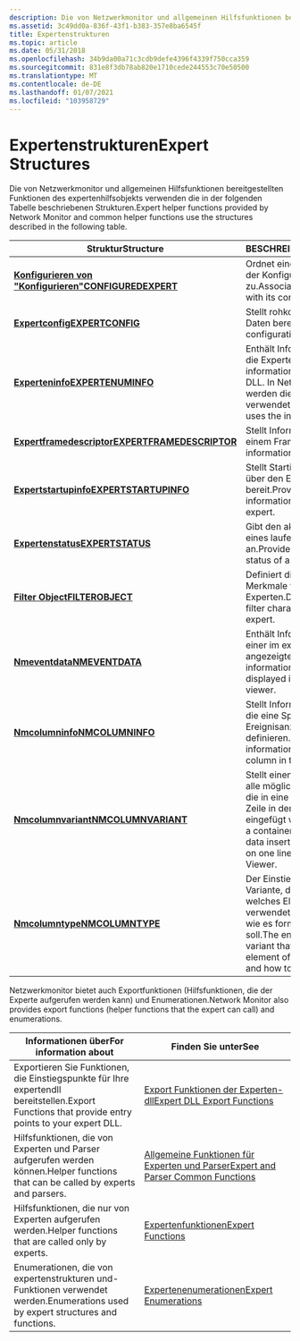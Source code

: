 ```yaml
---
description: Die von Netzwerkmonitor und allgemeinen Hilfsfunktionen bereitgestellten Funktionen des expertenhilfsobjekts verwenden die in der folgenden Tabelle beschriebenen Strukturen.
ms.assetid: 3c49dd0a-836f-43f1-b383-357e8ba6545f
title: Expertenstrukturen
ms.topic: article
ms.date: 05/31/2018
ms.openlocfilehash: 34b9da00a71c3cdb9defe4396f4339f750cca359
ms.sourcegitcommit: 831e8f3db78ab820e1710cede244553c70e50500
ms.translationtype: MT
ms.contentlocale: de-DE
ms.lasthandoff: 01/07/2021
ms.locfileid: "103958729"
---
```

# <a name="expert-structures"></a><span data-ttu-id="fa0f7-103">Expertenstrukturen</span><span class="sxs-lookup"><span data-stu-id="fa0f7-103">Expert Structures</span></span>

<span data-ttu-id="fa0f7-104">Die von Netzwerkmonitor und allgemeinen Hilfsfunktionen bereitgestellten Funktionen des expertenhilfsobjekts verwenden die in der folgenden Tabelle beschriebenen Strukturen.</span><span class="sxs-lookup"><span data-stu-id="fa0f7-104">Expert helper functions provided by Network Monitor and common helper functions use the structures described in the following table.</span></span>



| <span data-ttu-id="fa0f7-105">Struktur</span><span class="sxs-lookup"><span data-stu-id="fa0f7-105">Structure</span></span>                                              | <span data-ttu-id="fa0f7-106">BESCHREIBUNG</span><span class="sxs-lookup"><span data-stu-id="fa0f7-106">Description</span></span>                                                                                            |
|--------------------------------------------------------|--------------------------------------------------------------------------------------------------------|
| [<span data-ttu-id="fa0f7-107">**Konfigurieren von "Konfigurieren"**</span><span class="sxs-lookup"><span data-stu-id="fa0f7-107">**CONFIGUREDEXPERT**</span></span>](configuredexpert.md)           | <span data-ttu-id="fa0f7-108">Ordnet eine Experten-dll der Konfiguration zu.</span><span class="sxs-lookup"><span data-stu-id="fa0f7-108">Associates an expert DLL with its configuration.</span></span>                                                       |
| [<span data-ttu-id="fa0f7-109">**Expertconfig**</span><span class="sxs-lookup"><span data-stu-id="fa0f7-109">**EXPERTCONFIG**</span></span>](expertconfig.md)                   | <span data-ttu-id="fa0f7-110">Stellt rohkonfigurations Daten bereit.</span><span class="sxs-lookup"><span data-stu-id="fa0f7-110">Provides raw configuration data.</span></span>                                                                       |
| [<span data-ttu-id="fa0f7-111">**Experteninfo**</span><span class="sxs-lookup"><span data-stu-id="fa0f7-111">**EXPERTENUMINFO**</span></span>](expertenuminfo.md)               | <span data-ttu-id="fa0f7-112">Enthält Informationen über die Experten-dll.</span><span class="sxs-lookup"><span data-stu-id="fa0f7-112">Provides information about the expert DLL.</span></span> <span data-ttu-id="fa0f7-113">In Netzwerkmonitor werden die Informationen verwendet.</span><span class="sxs-lookup"><span data-stu-id="fa0f7-113">Network Monitor uses the information.</span></span>                       |
| [<span data-ttu-id="fa0f7-114">**Expertframedescriptor**</span><span class="sxs-lookup"><span data-stu-id="fa0f7-114">**EXPERTFRAMEDESCRIPTOR**</span></span>](expertframedescriptor.md) | <span data-ttu-id="fa0f7-115">Stellt Informationen zu einem Frame bereit.</span><span class="sxs-lookup"><span data-stu-id="fa0f7-115">Provides information about a frame.</span></span>                                                                    |
| [<span data-ttu-id="fa0f7-116">**Expertstartupinfo**</span><span class="sxs-lookup"><span data-stu-id="fa0f7-116">**EXPERTSTARTUPINFO**</span></span>](expertstartupinfo.md)         | <span data-ttu-id="fa0f7-117">Stellt Startinformationen über den Experten bereit.</span><span class="sxs-lookup"><span data-stu-id="fa0f7-117">Provides startup information about the expert.</span></span>                                                         |
| [<span data-ttu-id="fa0f7-118">**Expertenstatus**</span><span class="sxs-lookup"><span data-stu-id="fa0f7-118">**EXPERTSTATUS**</span></span>](expertstatus.md)                   | <span data-ttu-id="fa0f7-119">Gibt den aktuellen Status eines laufenden Experten an.</span><span class="sxs-lookup"><span data-stu-id="fa0f7-119">Provides the current status of a running expert.</span></span>                                                       |
| [<span data-ttu-id="fa0f7-120">**Filter Object**</span><span class="sxs-lookup"><span data-stu-id="fa0f7-120">**FILTEROBJECT**</span></span>](filterobject.md)                   | <span data-ttu-id="fa0f7-121">Definiert die Anzeige Filter Merkmale für einen Experten.</span><span class="sxs-lookup"><span data-stu-id="fa0f7-121">Defines the display filter characteristics for an expert.</span></span>                                              |
| [<span data-ttu-id="fa0f7-122">**Nmeventdata**</span><span class="sxs-lookup"><span data-stu-id="fa0f7-122">**NMEVENTDATA**</span></span>](nmeventdata.md)                     | <span data-ttu-id="fa0f7-123">Enthält Informationen zu einer im expertenviewer angezeigten Zeile.</span><span class="sxs-lookup"><span data-stu-id="fa0f7-123">Provides information about a line displayed in the expert viewer.</span></span>                                      |
| [<span data-ttu-id="fa0f7-124">**Nmcolumninfo**</span><span class="sxs-lookup"><span data-stu-id="fa0f7-124">**NMCOLUMNINFO**</span></span>](nmcolumninfo.md)                   | <span data-ttu-id="fa0f7-125">Stellt Informationen bereit, die eine Spalte in der Ereignisanzeige definieren.</span><span class="sxs-lookup"><span data-stu-id="fa0f7-125">Provides information that defines a column in the Event Viewer.</span></span>                                        |
| [<span data-ttu-id="fa0f7-126">**Nmcolumnvariant**</span><span class="sxs-lookup"><span data-stu-id="fa0f7-126">**NMCOLUMNVARIANT**</span></span>](nmcolumnvariant.md)             | <span data-ttu-id="fa0f7-127">Stellt einen Container für alle möglichen Daten bereit, die in eine Spalte in einer Zeile in der Ereignisanzeige eingefügt werden.</span><span class="sxs-lookup"><span data-stu-id="fa0f7-127">Provides a container for all possible data inserted into a column on one line in the Event Viewer.</span></span>     |
| [<span data-ttu-id="fa0f7-128">**Nmcolumntype**</span><span class="sxs-lookup"><span data-stu-id="fa0f7-128">**NMCOLUMNTYPE**</span></span>](nmcolumntype.md)                   | <span data-ttu-id="fa0f7-129">Der Einstiegspunkt in der Variante, der angibt, welches Element der Union verwendet werden soll, und wie es formatiert werden soll.</span><span class="sxs-lookup"><span data-stu-id="fa0f7-129">The entry point in the variant that indicates which element of the union to use, and how to format it.</span></span> |



 

<span data-ttu-id="fa0f7-130">Netzwerkmonitor bietet auch Exportfunktionen (Hilfsfunktionen, die der Experte aufgerufen werden kann) und Enumerationen.</span><span class="sxs-lookup"><span data-stu-id="fa0f7-130">Network Monitor also provides export functions (helper functions that the expert can call) and enumerations.</span></span>



| <span data-ttu-id="fa0f7-131">Informationen über</span><span class="sxs-lookup"><span data-stu-id="fa0f7-131">For information about</span></span>                                          | <span data-ttu-id="fa0f7-132">Finden Sie unter</span><span class="sxs-lookup"><span data-stu-id="fa0f7-132">See</span></span>                                                                          |
|----------------------------------------------------------------|------------------------------------------------------------------------------|
| <span data-ttu-id="fa0f7-133">Exportieren Sie Funktionen, die Einstiegspunkte für Ihre expertendll bereitstellen.</span><span class="sxs-lookup"><span data-stu-id="fa0f7-133">Export Functions that provide entry points to your expert DLL.</span></span> | [<span data-ttu-id="fa0f7-134">Export Funktionen der Experten-dll</span><span class="sxs-lookup"><span data-stu-id="fa0f7-134">Expert DLL Export Functions</span></span>](expert-dll-export-functions.md)               |
| <span data-ttu-id="fa0f7-135">Hilfsfunktionen, die von Experten und Parser aufgerufen werden können.</span><span class="sxs-lookup"><span data-stu-id="fa0f7-135">Helper functions that can be called by experts and parsers.</span></span>    | [<span data-ttu-id="fa0f7-136">Allgemeine Funktionen für Experten und Parser</span><span class="sxs-lookup"><span data-stu-id="fa0f7-136">Expert and Parser Common Functions</span></span>](expert-and-parser-common-functions.md) |
| <span data-ttu-id="fa0f7-137">Hilfsfunktionen, die nur von Experten aufgerufen werden.</span><span class="sxs-lookup"><span data-stu-id="fa0f7-137">Helper functions that are called only by experts.</span></span>              | [<span data-ttu-id="fa0f7-138">Expertenfunktionen</span><span class="sxs-lookup"><span data-stu-id="fa0f7-138">Expert Functions</span></span>](expert-functions.md)                                     |
| <span data-ttu-id="fa0f7-139">Enumerationen, die von expertenstrukturen und-Funktionen verwendet werden.</span><span class="sxs-lookup"><span data-stu-id="fa0f7-139">Enumerations used by expert structures and functions.</span></span>          | [<span data-ttu-id="fa0f7-140">Expertenenumerationen</span><span class="sxs-lookup"><span data-stu-id="fa0f7-140">Expert Enumerations</span></span>](expert-enumerations.md)                               |



 

 

 



